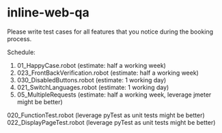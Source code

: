 # inline-web-qa
Please write test cases for all features that you notice during the booking process.

Schedule:
1. 01_HappyCase.robot (estimate: half a working week)
2. 023_FrontBackVerification.robot (estimate: half a working week)
3. 030_DisabledButtons.robot (estimate: 1 working day)
4. 021_SwitchLanguages.robot (estimate: 1 working day)
5. 05_MultipleRequests (estimate: half a working week, leverage jmeter might be better)

020_FunctionTest.robot (leverage pyTest as unit tests might be better)
022_DisplayPageTest.robot (leverage pyTest as unit tests might be better)